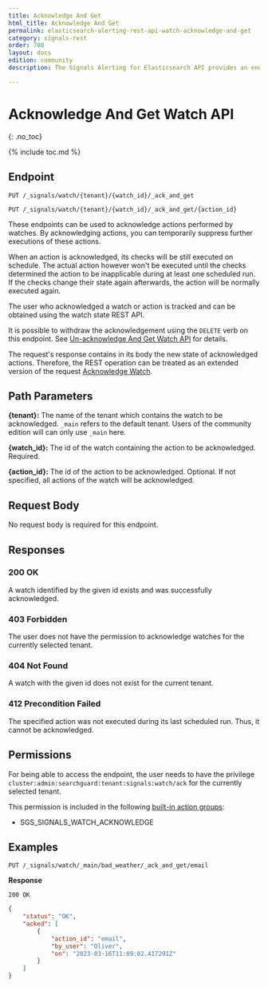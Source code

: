 ```yaml
---
title: Acknowledge And Get
html_title: Acknowledge And Get
permalink: elasticsearch-alerting-rest-api-watch-acknowledge-and-get
category: signals-rest
order: 700
layout: docs
edition: community
description: The Signals Alerting for Elasticsearch API provides an endpoint for acknowledging a watch and suppress notifications until the anomaly disappears. New watch state is also returned by request.

---
```


<!--- Copyright 2023 floragunn GmbH -->

# Acknowledge And Get Watch API
{: .no_toc}

{% include toc.md %}



## Endpoint

```
PUT /_signals/watch/{tenant}/{watch_id}/_ack_and_get
```

```
PUT /_signals/watch/{tenant}/{watch_id}/_ack_and_get/{action_id}
```

These endpoints can be used to acknowledge actions performed by watches. By acknowledging actions, you can temporarily suppress further executions of these actions. 

When an action is acknowledged, its checks will be still executed on schedule. The actual action however won't be executed until the checks determined the action to be inapplicable during at least one scheduled run.  If the checks change their state again afterwards, the action will be normally executed again.

The user who acknowledged a watch or action is tracked and can be obtained using the watch state REST API.

It is possible to withdraw the acknowledgement using the `DELETE` verb on this endpoint. See [Un-acknowledge And Get Watch API](./rest_api_watch_unacknowledge_and_get.md) for details.

The request's response contains in its body the new state of acknowledged actions. Therefore, the REST operation can be treated as an extended version of the request [Acknowledge Watch](rest_api_watch_acknowledge.md).

## Path Parameters

**{tenant}:** The name of the tenant which contains the watch to be acknowledged. `_main` refers to the default tenant. Users of the community edition will can only use `_main` here.

**{watch_id}:** The id of the watch containing the action to be acknowledged. Required.

**{action_id}:** The id of the action to be acknowledged. Optional. If not specified, all actions of the watch will be acknowledged.

## Request Body

No request body is required for this endpoint.

## Responses

### 200 OK

A watch identified by the given id exists and was successfully acknowledged.

### 403 Forbidden

The user does not have the permission to acknowledge watches for the currently selected tenant. 

### 404 Not Found

A watch with the given id does not exist for the current tenant.

### 412 Precondition Failed

The specified action was not executed during its last scheduled run. Thus, it cannot be acknowledged.

## Permissions

For being able to access the endpoint, the user needs to have the privilege `cluster:admin:searchguard:tenant:signals:watch/ack` for the currently selected tenant.

This permission is included in the following [built-in action groups](security_permissions.md):

* SGS\_SIGNALS\_WATCH\_ACKNOWLEDGE

## Examples


```
PUT /_signals/watch/_main/bad_weather/_ack_and_get/email
```

**Response**

```
200 OK
``` 
```json
{
	"status": "OK",
	"acked": [
		{
			"action_id": "email",
			"by_user": "Oliver",
			"on": "2023-03-16T11:09:02.417291Z"
		}
	]
}
```

